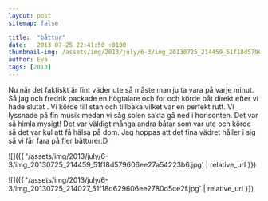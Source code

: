 ```yaml
---
layout: post
sitemap: false

title:  "båttur"
date:   2013-07-25 22:41:50 +0100
thumbnail-img: /assets/img/2013/july/6-3/img_20130725_214459_51f18d579606ee27a54223b6.jpg
author: Eva
tags: [2013]
---
```


Nu när det faktiskt är fint väder ute så måste man ju ta vara på varje minut. Så jag och fredrik packade en högtalare och for och körde båt direkt efter vi hade slutat . Vi körde till stan och tillbaka vilket var en perfekt rutt. Vi lyssnade på fin musik medan vi såg solen sakta gå ned i horisonten.  Det var så himla mysigt!  Det var väldigt många andra båtar som var ute och körde så det var kul att få hälsa på dom. Jag hoppas att det fina vädret håller i sig så vi får fara på fler båtturer:D

![]({{ '/assets/img/2013/july/6-3/img_20130725_214459_51f18d579606ee27a54223b6.jpg'  | relative_url }})

![]({{ '/assets/img/2013/july/6-3/img_20130725_214027_51f18d629606ee2780d5ce2f.jpg'  | relative_url }})

